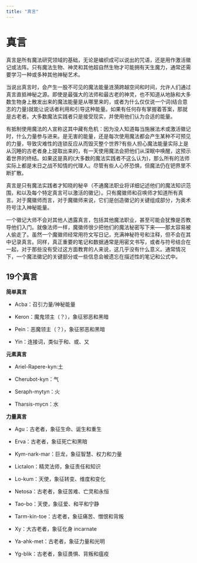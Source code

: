 ```yaml
---
title: "真言"
---
```

# 真言

真言是所有魔法研究领域的基础，无论是编织成可以说出的咒语，还是用作激活徽记或法阵。只有魔法生物、神灵和其他超自然生物才可能拥有天生魔力，通常还需要学习一种或多种其他神秘艺术。

当说出真言时，会产生一股不可见的魔法能量涟漪跨越空间和时间，允许人们通过真言直抵神秘之源。即使是最强大的法师和最古老的神灵，也不知道从地脉和大多数生物身上散发出来的魔法能量是从哪里来的，或者为什么仅仅说一个词(结合意志的力量)就能让说话者利用和引导这种能量。如果有任何存有掌握着答案，那就是古老者。大多数魔法实践者只是接受现实，并使用他们认为合适的能量。

有抵制使用魔法的人宣称这其中藏有危机：因为没人知道每当施展法术或激活徽记时，什么力量参与进来。是无害的能量，还是每次使用魔法都会产生某种不可预见的力量，导致灾难性的连锁反应从而毁灭整个世界?有些人担心魔法能量实际上是从沉睡的古老者身上提取出来的，有一天使用魔法会把他们从深眠中唤醒，这预示着世界的终结。如果这是真的(大多数的魔法实践者不这么认为)，那么所有的法师实际上都是末日之战不知情的代理人。尽管有些人心怀恐惧，但魔法仍在钯界里不断扩散。

真言是只有魔法实践者才知晓的秘辛（不通魔法职业将详细记述他们的魔法知识范围，和以及每个特定真言可以激活的徽记）。只有魔徽师和召唤师才知道所有真言。对于魔徽师而言，对于魔徽师来说，它们是创造徽记的关键组成部分，为奥术符号注入神秘能量。

一个徽记大师不会对其他人透露真言，包括其他魔法职业，甚至可能会犹豫是否教导他们入门。就像法师一样，魔徽师很少把他们的魔法秘密写下来——那太容易被人偷走了。虽然一个魔徽师经常用符文写日记，充满神秘符号和注释，但不会在其中记录真言。同样，真正重要的笔记和数据通常是用密文书写，或者与符号结合在一起，对于那些没有受过这方面教育的人来说，这几乎没有什么意义。通常情况下，一个魔法徽记的关键部分或一些信息会被遗忘在描述性的笔记和公式中。

## 19个真言

**简单真言**

- Acba：召引力量/神秘能量

- Keron：魔鬼领主（？），象征邪恶和黑暗

- Pein：恶魔领主（？），象征邪恶和黑暗

- Yin：连接词，类似于和、或、又


**元素真言**

- Ariel-Rapere-kyn:土

- Cherubot-kyn：气

- Seraph-mytyn：火

- Tharsis-mycn：水


**力量真言**

- Agu：古老者，象征生命、诞生和重生

- Erva：古老者，象征死亡和黑暗

- Kym-nark-mar：巨龙，象征智慧、权力和力量

- Lictalon：精灵法师，象征责任和知识

- Lo-kum：天使，象征转变、维度和变化

- Netosa：古老者，象征苦难、亡灵和永恒

- Tao-bo：天使，象征爱、和平和宁静

- Tarm-kin-toe：古老者，象征痛苦、憎恨和背叛

- Xy：大古老者，象征化身 incarnate

- Ya-ahk-met：古老者，象征力量和光明

- Yg-blik：古老者，象征畏惧、背叛和瘟疫
